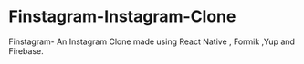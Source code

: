 # Finstagram-Instagram-Clone
Finstagram- An Instagram Clone made using React Native , Formik ,Yup and Firebase.
